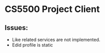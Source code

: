 # CS5500 Project Client
## Issues:
* Like related services are not implemented.
* Edid profile is static